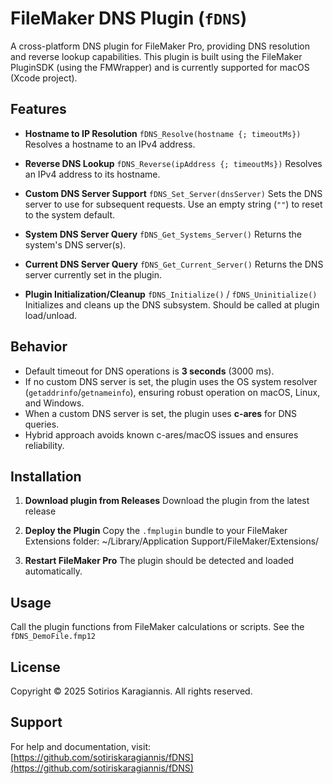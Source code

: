 # FileMaker DNS Plugin (`fDNS`)

A cross-platform DNS plugin for FileMaker Pro, providing DNS resolution and reverse lookup capabilities. This plugin is built using the FileMaker PluginSDK (using the FMWrapper) and is currently supported for macOS (Xcode project).

## Features

- **Hostname to IP Resolution**
  `fDNS_Resolve(hostname {; timeoutMs})`
  Resolves a hostname to an IPv4 address.

- **Reverse DNS Lookup**
  `fDNS_Reverse(ipAddress {; timeoutMs})`
  Resolves an IPv4 address to its hostname.

- **Custom DNS Server Support**
  `fDNS_Set_Server(dnsServer)`
  Sets the DNS server to use for subsequent requests. Use an empty string (`""`) to reset to the system default.

- **System DNS Server Query**
  `fDNS_Get_Systems_Server()`
  Returns the system's DNS server(s).

- **Current DNS Server Query**
  `fDNS_Get_Current_Server()`
  Returns the DNS server currently set in the plugin.

- **Plugin Initialization/Cleanup**
  `fDNS_Initialize()` / `fDNS_Uninitialize()`
  Initializes and cleans up the DNS subsystem. Should be called at plugin load/unload.

## Behavior

- Default timeout for DNS operations is **3 seconds** (3000 ms).
- If no custom DNS server is set, the plugin uses the OS system resolver (`getaddrinfo`/`getnameinfo`), ensuring robust operation on macOS, Linux, and Windows.
- When a custom DNS server is set, the plugin uses **c-ares** for DNS queries.
- Hybrid approach avoids known c-ares/macOS issues and ensures reliability.

## Installation

1. **Download plugin from Releases**
Download the plugin from the latest release

2. **Deploy the Plugin**
   Copy the `.fmplugin` bundle to your FileMaker Extensions folder:
   ~/Library/Application Support/FileMaker/Extensions/

3. **Restart FileMaker Pro**
   The plugin should be detected and loaded automatically.

## Usage

Call the plugin functions from FileMaker calculations or scripts. See the `fDNS_DemoFile.fmp12`


## License

Copyright © 2025 Sotirios Karagiannis. All rights reserved.

## Support

For help and documentation, visit:
[https://github.com/sotiriskaragiannis/fDNS](https://github.com/sotiriskaragiannis/fDNS)

